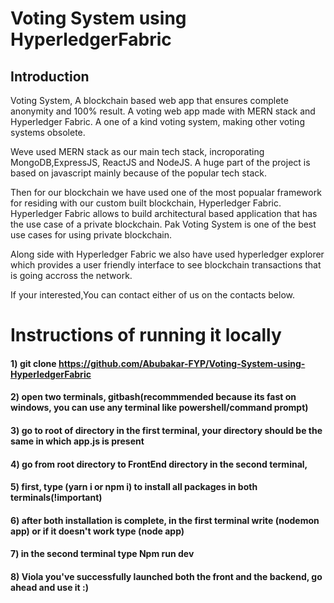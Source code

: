 # Voting System using HyperledgerFabric

## Introduction
Voting System, A blockchain based web app that ensures complete anonymity and 100% result. A voting web app made with MERN stack and Hyperledger Fabric. A one of a kind voting system, making other voting systems obsolete. 

Weve used MERN stack as our main tech stack, incroporating MongoDB,ExpressJS, ReactJS and NodeJS. A huge part of the project is based on javascript mainly because of the popular tech stack.

Then for our blockchain we have used one of the most popualar framework for residing with our custom built blockchain, Hyperledger Fabric. Hyperledger Fabric allows to build architectural based application that has the use case of a private blockchain. Pak Voting System is one of the best use cases for using private blockchain. 

Along side with Hyperledger Fabric we also have used hyperledger explorer which provides a user friendly interface to see blockchain transactions that is going accross the network.

If your interested,You can contact either of us on the contacts below.

# Instructions of running it locally

#### 1) git clone https://github.com/Abubakar-FYP/Voting-System-using-HyperledgerFabric
#### 2) open two terminals, gitbash(recommmended because its fast on windows, you can use any terminal like powershell/command prompt)
#### 3) go to root of directory in the first terminal, your directory should be the same in which app.js is present
#### 4) go from root directory to FrontEnd directory in the second terminal, 
#### 5) first, type (yarn i or npm i) to install all packages in both terminals(!important)
#### 6) after both installation is complete, in the first terminal write (nodemon app) or if it doesn't work type (node app)
#### 7) in the second terminal type Npm run dev
#### 8) Viola you've successfully launched both the front and the backend, go ahead and use it :)
